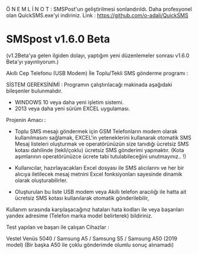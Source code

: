 Ö N E M L İ   N O T : 
SMSPost'un geliştirilmesi sonlandırıldı. Daha profesyonel olan QuickSMS.exe'yi indiriniz. Link : https://github.com/o-adali/QuickSMS


# SMSpost v1.6.0 Beta

(v1.2Beta'ya gelen ilgiden dolayı, yaptığım yeni düzenlemeler sonrası v1.6.0 Beta'yı yayınlıyorum.)

Akıllı Cep Telefonu (USB Modem) İle Toplu/Tekli SMS gönderme programı :

SİSTEM GEREKSİNİMİ :
Programın çalıştırılacağı makinada aşağıdaki bileşenler bulunmalıdır.
- WINDOWS 10 veya daha yeni işletim sistemi.
- 2013 veya daha yeni sürüm EXCEL uygulaması.

Projenin Amacı :

 - Toplu SMS mesajı göndermek için GSM Telefonların modem olarak kullanılmasını sağlamak, EXCEL'in yeteneklerini kullanarak otomatik SMS Mesaj listeleri oluşturmak 
   ve operatörünüzün size tanıdığı ücretsiz SMS kotası dahilinde (tekli/çoklu) ücretsiz SMS gönderimi yapmaktır.
   (Kota aşımlarının operatörünüzce ücrete tabi tutulabileceğini unutmayınız.. !)
 
 - Kullanıcılar, hazırlayacakları Excel dosyası ile SMS alıcılarını ve her bir alıcıya iletilecek mesaj metnini Excel fonksiyonları sayesinde dinamik olarak      oluşturabilirler.
 
 - Oluşturulan bu liste USB modem veya Akıllı telefon aracılığı ile hatta ait ücretsiz SMS kotası kullanılarak otomatik gönderilebilir,
 
 Kullanım sırasında karşılaşacağınız hataları hata kodları ile veya başarıları yandex adresime (Telefon marka model belirterek) bildiriniz. 
 
 Test yapılan ve başarı ile çalışan Cihazlar :
 
 Vestel Venüs 5040 / 
 Samsung A5 / 
 Samsung S5 / 
 Samsung A50 (2019 model) (Bir başka A50 ile çoklu gönderimde olumlu sonuç alınamadı)
